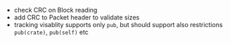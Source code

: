 - check CRC on Block reading
- add CRC to Packet header to validate sizes
- tracking visablity supports only `pub`, but should support also restrictions `pub(crate)`, `pub(self)` etc